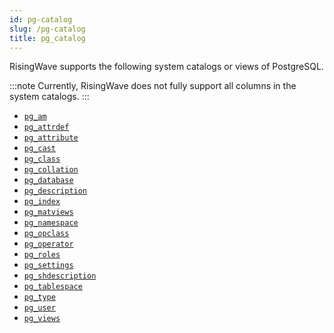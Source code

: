 ```yaml
---
id: pg-catalog
slug: /pg-catalog
title: pg_catalog
---
```

RisingWave supports the following system catalogs or views of PostgreSQL.

:::note
Currently, RisingWave does not fully support all columns in the system catalogs.
:::

- [`pg_am`](https://www.postgresql.org/docs/current/catalog-pg-am.html)
- [`pg_attrdef`](https://www.postgresql.org/docs/current/catalog-pg-attrdef.html)
- [`pg_attribute`](https://www.postgresql.org/docs/current/catalog-pg-attribute.html)
- [`pg_cast`](https://www.postgresql.org/docs/current/catalog-pg-cast.html)
- [`pg_class`](https://www.postgresql.org/docs/current/catalog-pg-class.html)
- [`pg_collation`](https://www.postgresql.org/docs/current/catalog-pg-collation.html)
- [`pg_database`](https://www.postgresql.org/docs/current/catalog-pg-database.html)
- [`pg_description`](https://www.postgresql.org/docs/current/catalog-pg-description.html)
- [`pg_index`](https://www.postgresql.org/docs/current/catalog-pg-index.html)
- [`pg_matviews`](https://www.postgresql.org/docs/current/view-pg-matviews.html)
- [`pg_namespace`](https://www.postgresql.org/docs/current/catalog-pg-namespace.html)
- [`pg_opclass`](https://www.postgresql.org/docs/current/catalog-pg-opclass.html)
- [`pg_operator`](https://www.postgresql.org/docs/current/catalog-pg-operator.html)
- [`pg_roles`](https://www.postgresql.org/docs/current/view-pg-roles.html)
- [`pg_settings`](https://www.postgresql.org/docs/current/view-pg-settings.html)
- [`pg_shdescription`](https://www.postgresql.org/docs/current/catalog-pg-shdescription.html)
- [`pg_tablespace`](https://www.postgresql.org/docs/current/catalog-pg-tablespace.html)
- [`pg_type`](https://www.postgresql.org/docs/current/catalog-pg-type.html)
- [`pg_user`](https://www.postgresql.org/docs/current/view-pg-user.html)
- [`pg_views`](https://www.postgresql.org/docs/current/view-pg-views.html)


